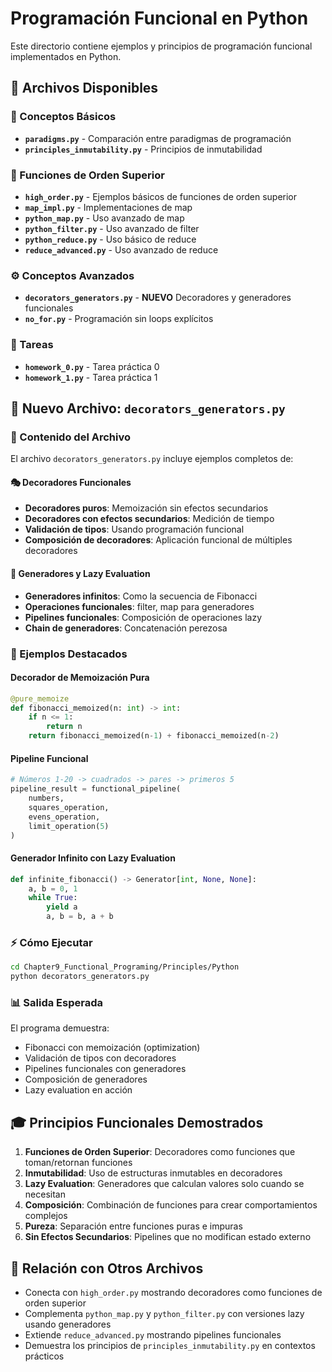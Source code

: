 # Programación Funcional en Python

Este directorio contiene ejemplos y principios de programación funcional implementados en Python.

## 📁 Archivos Disponibles

### 🔧 Conceptos Básicos
- **`paradigms.py`** - Comparación entre paradigmas de programación
- **`principles_inmutability.py`** - Principios de inmutabilidad

### 🔄 Funciones de Orden Superior
- **`high_order.py`** - Ejemplos básicos de funciones de orden superior
- **`map_impl.py`** - Implementaciones de map
- **`python_map.py`** - Uso avanzado de map
- **`python_filter.py`** - Uso avanzado de filter  
- **`python_reduce.py`** - Uso básico de reduce
- **`reduce_advanced.py`** - Uso avanzado de reduce

### ⚙️ Conceptos Avanzados
- **`decorators_generators.py`** - **NUEVO** Decoradores y generadores funcionales
- **`no_for.py`** - Programación sin loops explícitos

### 📝 Tareas
- **`homework_0.py`** - Tarea práctica 0
- **`homework_1.py`** - Tarea práctica 1

## 🎯 Nuevo Archivo: `decorators_generators.py`

### 📖 Contenido del Archivo

El archivo `decorators_generators.py` incluye ejemplos completos de:

#### 🎭 Decoradores Funcionales
- **Decoradores puros**: Memoización sin efectos secundarios
- **Decoradores con efectos secundarios**: Medición de tiempo
- **Validación de tipos**: Usando programación funcional
- **Composición de decoradores**: Aplicación funcional de múltiples decoradores

#### 🔄 Generadores y Lazy Evaluation
- **Generadores infinitos**: Como la secuencia de Fibonacci
- **Operaciones funcionales**: filter, map para generadores
- **Pipelines funcionales**: Composición de operaciones lazy
- **Chain de generadores**: Concatenación perezosa

### 🚀 Ejemplos Destacados

#### Decorador de Memoización Pura
```python
@pure_memoize
def fibonacci_memoized(n: int) -> int:
    if n <= 1:
        return n
    return fibonacci_memoized(n-1) + fibonacci_memoized(n-2)
```

#### Pipeline Funcional
```python
# Números 1-20 -> cuadrados -> pares -> primeros 5
pipeline_result = functional_pipeline(
    numbers,
    squares_operation,
    evens_operation, 
    limit_operation(5)
)
```

#### Generador Infinito con Lazy Evaluation
```python
def infinite_fibonacci() -> Generator[int, None, None]:
    a, b = 0, 1
    while True:
        yield a
        a, b = b, a + b
```

### ⚡ Cómo Ejecutar

```bash
cd Chapter9_Functional_Programing/Principles/Python
python decorators_generators.py
```

### 📊 Salida Esperada

El programa demuestra:
- Fibonacci con memoización (optimization)
- Validación de tipos con decoradores
- Pipelines funcionales con generadores
- Composición de generadores
- Lazy evaluation en acción

## 🎓 Principios Funcionales Demostrados

1. **Funciones de Orden Superior**: Decoradores como funciones que toman/retornan funciones
2. **Inmutabilidad**: Uso de estructuras inmutables en decoradores
3. **Lazy Evaluation**: Generadores que calculan valores solo cuando se necesitan
4. **Composición**: Combinación de funciones para crear comportamientos complejos
5. **Pureza**: Separación entre funciones puras e impuras
6. **Sin Efectos Secundarios**: Pipelines que no modifican estado externo

## 🔗 Relación con Otros Archivos

- Conecta con `high_order.py` mostrando decoradores como funciones de orden superior
- Complementa `python_map.py` y `python_filter.py` con versiones lazy usando generadores
- Extiende `reduce_advanced.py` mostrando pipelines funcionales
- Demuestra los principios de `principles_inmutability.py` en contextos prácticos
